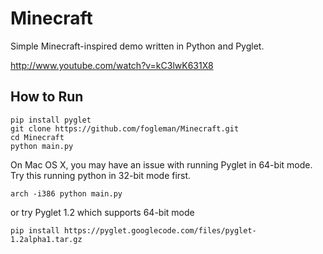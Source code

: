# Minecraft

Simple Minecraft-inspired demo written in Python and Pyglet.

http://www.youtube.com/watch?v=kC3lwK631X8

## How to Run

    pip install pyglet
    git clone https://github.com/fogleman/Minecraft.git
    cd Minecraft
    python main.py


On Mac OS X, you may have an issue with running Pyglet in 64-bit mode. Try this running python in 32-bit mode first.

    arch -i386 python main.py

or try Pyglet 1.2 which supports 64-bit mode

    pip install https://pyglet.googlecode.com/files/pyglet-1.2alpha1.tar.gz 


